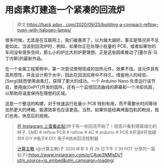 # 用卤素灯建造一个紧凑的回流炉

> 原文:[https://hack aday . com/2020/09/25/building-a-compact-reflow-oven-with-halogen-lamps/](https://hackaday.com/2020/09/25/building-a-compact-reflow-oven-with-halogen-lamps/)

很多时候，尤其是在互联网上，我们被愚弄了，以为越大越好。事实是情况并不总是如此。当谈到回流炉时，例如，如果你正在处理小批量的 PCB，或者如果你的车间没有很多空间，那么小的炉比大的炉更理想。正是这些因素推动了[塞尔吉·马丁内斯]的最新作品。

在一个金属工程案例中，第一次尝试使用现成的加热元件，效果不佳。该元件具有高热惯性，并且设计用于水中，因此在回流应用中不持久。借鉴他人的经验，[Sergi]转而使用卤素灯，获得了更大的成功。一个 Arduino Nano 负责运行该节目，使用由[0xPIT]开发的固件。还有一个监控回流曲线的屏幕和一个冷却风扇，以帮助将温度保持在理想的区域。

这是一个整洁的构建，对于快速运行批量小 PCB 特别有用，而不需要长时间等待加热更大的烤箱。能源效率也应该更高。当然，如果你是经典烤面包机的粉丝，我们也有。休息后的视频。

> [](https://www.instagram.com/p/CAqp3NMIsDj/?utm_source=ig_embed&utm_campaign=loading)[](https://www.instagram.com/p/CAqp3NMIsDj/?utm_source=ig_embed&utm_campaign=loading)[](https://www.instagram.com/p/CAqp3NMIsDj/?utm_source=ig_embed&utm_campaign=loading)[](https://www.instagram.com/p/CAqp3NMIsDj/?utm_source=ig_embed&utm_campaign=loading)[](https://www.instagram.com/p/CAqp3NMIsDj/?utm_source=ig_embed&utm_campaign=loading)[在 Instagram 上查看此贴](https://www.instagram.com/p/CAqp3NMIsDj/?utm_source=ig_embed&utm_campaign=loading)[](https://www.instagram.com/p/CAqp3NMIsDj/?utm_source=ig_embed&utm_campaign=loading)[](https://www.instagram.com/p/CAqp3NMIsDj/?utm_source=ig_embed&utm_campaign=loading)[](https://www.instagram.com/p/CAqp3NMIsDj/?utm_source=ig_embed&utm_campaign=loading)[](https://www.instagram.com/p/CAqp3NMIsDj/?utm_source=ig_embed&utm_campaign=loading)[](https://www.instagram.com/p/CAqp3NMIsDj/?utm_source=ig_embed&utm_campaign=loading)[](https://www.instagram.com/p/CAqp3NMIsDj/?utm_source=ig_embed&utm_campaign=loading)[](https://www.instagram.com/p/CAqp3NMIsDj/?utm_source=ig_embed&utm_campaign=loading)[终于有一些回流开始了！很高兴看到锡膏熔化的样子. SMD # reflow PCB # reflow # AC # arduino # PCB #开源#开放硬件# DIY #电子# DIY 电子#纳米回流控制器
> 
> [计算主教](https://www.instagram.com/computingthebishop/?utm_source=ig_embed&utm_campaign=loading) (@计算主教)于 <time style=" font-family:Arial,sans-serif; font-size:14px; line-height:17px;" datetime="2020-05-26T21:39:42+00:00">2020 年年 5 月 26 日下午 2:39 PDT</time> 分享的一篇帖子](https://www.instagram.com/p/CAqp3NMIsDj/?utm_source=ig_embed&utm_campaign=loading)
